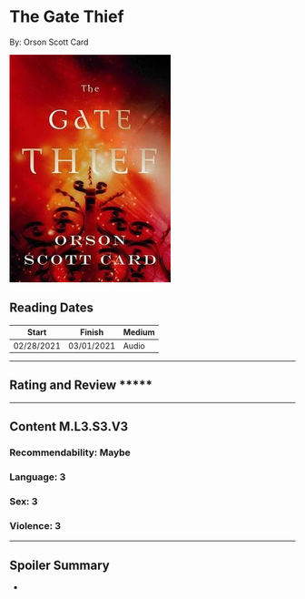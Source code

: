 # The Gate Thief
By: Orson Scott Card

![The Gate Thief Cover](../Covers/TheGateThief.jpg)

## Reading Dates
| Start | Finish | Medium |
| ---------- | ---------- | ----- |
| 02/28/2021 | 03/01/2021 | Audio |

---

## Rating and Review *****

---

## Content M.L3.S3.V3


### Recommendability: Maybe


### Language: 3


### Sex: 3


### Violence: 3

---
## Spoiler Summary
*